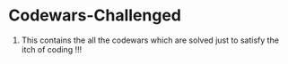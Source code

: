 # Codewars-Challenged

1. This contains the all the codewars which are solved just to satisfy the itch of coding !!!
